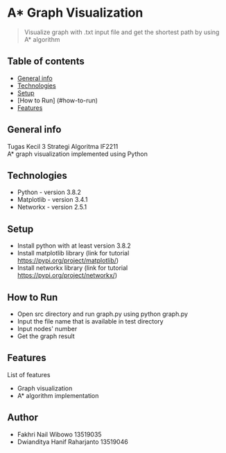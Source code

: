 # A* Graph Visualization
> Visualize graph with .txt input file and get the shortest path by using A* algorithm

## Table of contents
* [General info](#general-info)
* [Technologies](#technologies)
* [Setup](#setup)
* [How to Run] (#how-to-run)
* [Features](#features)

## General info
Tugas Kecil 3 Strategi Algoritma IF2211 <br>
A* graph visualization implemented using Python

## Technologies
* Python - version 3.8.2
* Matplotlib - version 3.4.1
* Networkx - version 2.5.1

## Setup
* Install python with at least version 3.8.2
* Install matplotlib library (link for tutorial https://pypi.org/project/matplotlib/)
* Install networkx library (link for tutorial https://pypi.org/project/networkx/)

## How to Run
* Open src directory and run graph.py using python graph.py
* Input the file name that is available in test directory
* Input nodes' number
* Get the graph result

## Features
List of features
* Graph visualization
* A* algorithm implementation

## Author
* Fakhri Nail Wibowo 13519035
* Dwianditya Hanif Raharjanto 13519046
